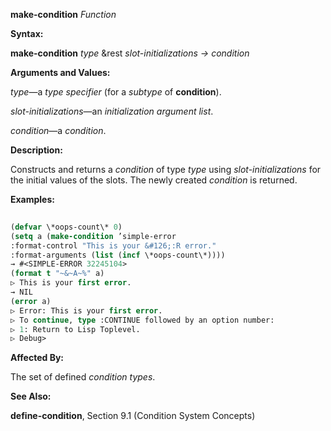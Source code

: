 **make-condition** *Function* 



**Syntax:** 



**make-condition** *type* &amp;rest *slot-initializations → condition* 



**Arguments and Values:** 



*type*—a *type specifier* (for a *subtype* of **condition**). 



*slot-initializations*—an *initialization argument list*. 



*condition*—a *condition*. 







 



 



**Description:** 



Constructs and returns a *condition* of type *type* using *slot-initializations* for the initial values of the slots. The newly created *condition* is returned. 



**Examples:**
```lisp
 
(defvar \*oops-count\* 0) 
(setq a (make-condition ’simple-error 
:format-control "This is your &#126;:R error." 
:format-arguments (list (incf \*oops-count\*)))) 
→ #<SIMPLE-ERROR 32245104> 
(format t "~&~A~%" a) 
▷ This is your first error. 
→ NIL 
(error a) 
▷ Error: This is your first error. 
▷ To continue, type :CONTINUE followed by an option number: 
▷ 1: Return to Lisp Toplevel. 
▷ Debug> 

```
**Affected By:** 



The set of defined *condition types*. 



**See Also:** 



**define-condition**, Section 9.1 (Condition System Concepts) 



